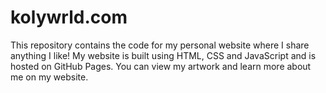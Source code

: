 # kolywrld.com
This repository contains the code for my personal website where I share anything I like! My website is built using HTML, CSS and JavaScript and is hosted on GitHub Pages. You can view my artwork and learn more about me on my website.
